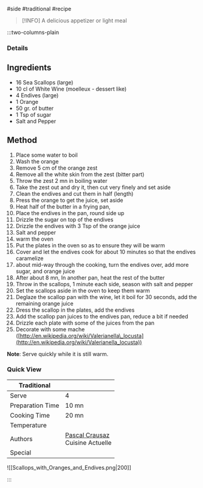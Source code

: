 #side #traditional #recipe

> [!INFO]
> A delicious appetizer or light meal

:::two-columns-plain

### Details
## Ingredients

- 16 Sea Scallops (large)
- 10 cl of White Wine (moelleux - dessert like)
- 4 Endives (large)
- 1 Orange
- 50 gr. of butter
- 1 Tsp of sugar
- Salt and Pepper


## Method

1. Place some water to boil
2. Wash the orange
3. Remove 5 cm of the orange zest
4. Remove all the white skin from the zest (bitter part)
5. Throw the zest 2 mn in boiling water
6. Take the zest out and dry it, then cut very finely and set aside
7. Clean the endives and cut them in half (length)
8. Press the orange to get the juice, set aside
9. Heat half of the butter in a frying pan,
10. Place the endives in the pan, round side up
11. Drizzle the sugar on top of the endives
12. Drizzle the endives with 3 Tsp of the orange juice
13. Salt and pepper
14. warm the oven
15. Put the plates in the oven so as to ensure they will be warm
16. Cover and let the endives cook for about 10 minutes so that the endives caramelize
  1. about mid-way through the cooking, turn the endives over, add more sugar, and orange juice
17. After about 8 mn, In another pan, heat the rest of the butter
18. Throw in the scallops, 1 minute each side, season with salt and pepper
19. Set the scallops aside in the oven to keep them warm
20. Deglaze the scallop pan with the wine, let it boil for 30 seconds, add the remaining orange juice
21. Dress the scallop in the plates, add the endives
22. Add the scallop pan juices to the endives pan, reduce a bit if needed
23. Drizzle each plate with some of the juices from the pan
24. Decorate with some mache ([http://en.wikipedia.org/wiki/Valerianella\_locusta](http://en.wikipedia.org/wiki/Valerianella_locusta))

**Note**: Serve quickly while it is still warm.

  


  



### Quick View
| Traditional      |                                                |
| ---------------- | ---------------------------------------------- |
| Serve            | 4                                              |
| Preparation Time | 10 mn                                          |
| Cooking Time     | 20 mn                                          |
| Temperature      |                                                |
| Authors          | [Pascal Crausaz](mailto:pascal@askpascal.com)  <br>Cuisine Actuelle |
| Special          |                                                |

![[Scallops_with_Oranges_and_Endives.png|200]]

:::

